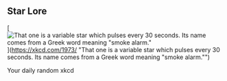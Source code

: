 ## Star Lore
[![That one is a variable star which pulses every 30 seconds. Its name comes from a Greek word meaning "smoke alarm."](https://imgs.xkcd.com/comics/star_lore.png)](https://xkcd.com/1973/ "That one is a variable star which pulses every 30 seconds. Its name comes from a Greek word meaning "smoke alarm."")

Your daily random xkcd

